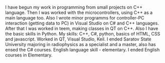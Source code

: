 I have begun my work in programming from small projects on C++ language. Then I was worked with the microcontrollers, using C++ as a main language too. Also I wrote minor programms for controller-PC interaction (getting data to PC) in Visual Studio on C# and C++ languages. After that I was worked in teem, making classes in QT on C++. Also I have the basic skills in Python. My skills: C++, C#, python, basics of HTML, CSS and javascript. Worked in QT, Visual Studio, Keil. I ended Saratov State University majoring in radiophysics as a specialist and a master, also has ensed the C# courses. English language skill - elementary. I ended English courses in Elementary.
